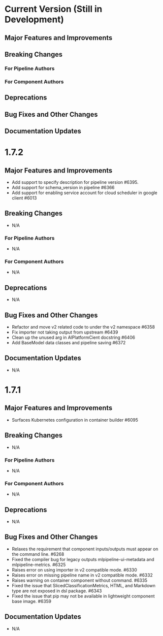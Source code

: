 # Current Version (Still in Development)

## Major Features and Improvements

## Breaking Changes

### For Pipeline Authors

### For Component Authors

## Deprecations

## Bug Fixes and Other Changes

## Documentation Updates

# 1.7.2

## Major Features and Improvements

* Add support to specify description for pipeline version #6395.
* Add support for schema_version in pipeline #6366
* Add support for enabling service account for cloud scheduler in google client #6013

## Breaking Changes

* N/A

### For Pipeline Authors

* N/A

### For Component Authors

* N/A

## Deprecations

* N/A

## Bug Fixes and Other Changes

* Refactor and move v2 related code to under the v2 namespace #6358
* Fix importer not taking output from upstream #6439
* Clean up the unused arg in AIPlatformCient docstring #6406
* Add BaseModel data classes and pipeline saving #6372

## Documentation Updates

* N/A

# 1.7.1

## Major Features and Improvements

* Surfaces Kubernetes configuration in container builder #6095

## Breaking Changes

* N/A

### For Pipeline Authors

* N/A

### For Component Authors

* N/A

## Deprecations

* N/A

## Bug Fixes and Other Changes

* Relaxes the requirement that component inputs/outputs must appear on the command line. #6268
* Fixed the compiler bug for legacy outputs mlpipeline-ui-metadata and mlpipeline-metrics. #6325
* Raises error on using importer in v2 compatible mode. #6330
* Raises error on missing pipeline name in v2 compatible mode. #6332
* Raises warning on container component without command. #6335
* Fixed the issue that SlicedClassificationMetrics, HTML, and Markdown type are not exposed in dsl package. #6343
* Fixed the issue that pip may not be available in lightweight component base image. #6359

## Documentation Updates

* N/A
